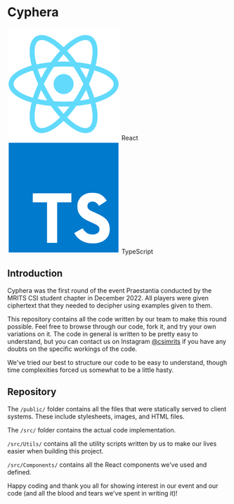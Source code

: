 # Cyphera

<div>
    <img src = "https://github.com/devicons/devicon/blob/master/icons/react/react-original.svg">
    React&nbsp;&nbsp;  
    <img src="https://github.com/devicons/devicon/blob/master/icons/typescript/typescript-original.svg">
    TypeScript
</div>


## Introduction


Cyphera was the first round of the event Praestantia conducted by the MRITS CSI student chapter in December 2022. All players were given ciphertext that they needed to decipher using examples given to them.

This repository contains all the code written by our team to make this round possible. Feel free to browse through our code, fork it, and try your own variations on it. The code in general is written to be pretty easy to understand, but you can contact us on Instagram [@csimrits](https://www.instagram.com/csimrits/) if you have any doubts on the specific workings of the code.

We've tried our best to structure our code to be easy to understand, though time complexities forced us somewhat to be a little hasty.

## Repository

The `/public/` folder contains all the files that were statically served to client systems. These include stylesheets, images, and HTML files.

The `/src/` folder contains the actual code implementation. 

`/src/Utils/` contains all the utility scripts written by us to make our lives easier when building this project.

`/src/Components/` contains all the React components we've used and defined.

Happy coding and thank you all for showing interest in our event and our code (and all the blood and tears we've spent in writing it)!


